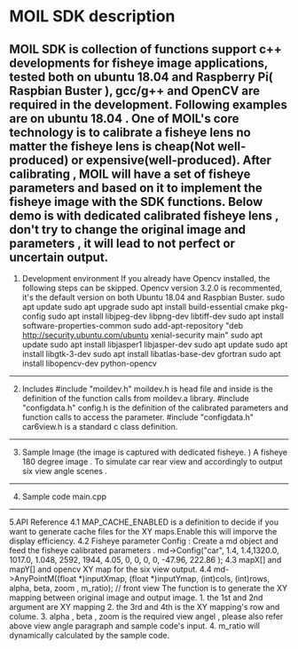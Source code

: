 # MOIL SDK description
MOIL SDK is collection of functions support c++ developments for fisheye image applications, tested both on ubuntu 18.04 and Raspberry Pi( Raspbian Buster ), gcc/g++ and OpenCV are required in the development. Following examples are on ubuntu 18.04 .
One of MOIL's core technology is to calibrate a fisheye lens no matter the fisheye lens is cheap(Not well-produced) or expensive(well-produced). After calibrating , MOIL will have a set of fisheye parameters and based on it to implement the fisheye image with the SDK functions. Below demo is with dedicated calibrated  fisheye lens , don't try to change the original image and parameters , it will lead to not perfect or uncertain output. 
-----------------------------------------------------------------------------------------------------------------------------
1. Development environment
If you already have Opencv installed, the following steps can be skipped. Opencv version 3.2.0 is recommented, it's the default version on both Ubuntu 18.04 and Raspbian Buster.
sudo apt update
sudo apt upgrade
sudo apt install build-essential cmake pkg-config
sudo apt install libjpeg-dev libpng-dev libtiff-dev
sudo apt install software-properties-common
sudo add-apt-repository "deb http://security.ubuntu.com/ubuntu xenial-security main"
sudo apt update
sudo apt install libjasper1 libjasper-dev
sudo apt update
sudo apt install libgtk-3-dev
sudo apt install libatlas-base-dev gfortran
sudo apt install libopencv-dev python-opencv
-----------------------------------------------------------------------------------------------------------------------------
2. Includes
#include "moildev.h"
  moildev.h is head file and inside is the definition of the function calls from moildev.a library.
#include "configdata.h"
  config.h is the definition of the calibrated parameters and function calls to access the parameter. 
#include "configdata.h"
  car6view.h is a standard c class definition. 
-----------------------------------------------------------------------------------------------------------------------------
3. Sample Image (the image is captured with dedicated fisheye. )
A fisheye 180 degree image . To simulate car rear view and accordingly to output six view angle scenes .
-----------------------------------------------------------------------------------------------------------------------------
4. Sample code 
main.cpp
-----------------------------------------------------------------------------------------------------------------------------
5.API Reference
    4.1 MAP_CACHE_ENABLED is a definition to decide if you want to generate cache files for the XY maps.Enable this will imporve the display efficiency. 
    4.2 Fisheye parameter Config : 
        Create a md object and feed the fisheye calibrated parameters . 
        md->Config("car", 1.4, 1.4,1320.0, 1017.0, 1.048, 2592, 1944, 4.05, 0, 0, 0, 0, -47.96, 222.86 );
    4.3 mapX[] and mapY[] and opencv XY map for the six view output.
    4.4 md->AnyPointM((float *)inputXmap, (float *)inputYmap, (int)cols, (int)rows, alpha, beta, zoom , m_ratio); // front view
    The function is to generate the XY mapping between original image and output image. 
        1. the 1st and 2nd argument are XY mapping 
        2. the 3rd and 4th is the XY mapping's row and colume.
        3. alpha , beta , zoom is the required view angel , please also refer above view angle paragraph and sample code's input. 
        4. m_ratio will dynamically calculated by the sample code.
